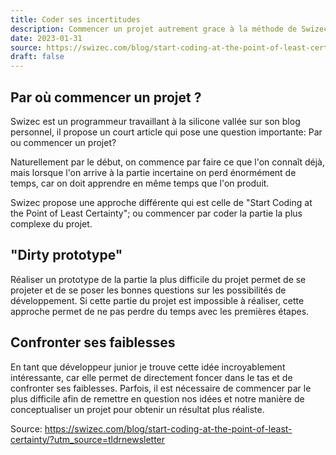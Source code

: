 ```yaml
---
title: Coder ses incertitudes 
description: Commencer un projet autrement grace à la méthode de Swizec.
date: 2023-01-31
source: https://swizec.com/blog/start-coding-at-the-point-of-least-certainty/?utm_source=tldrnewsletter
draft: false
---
```


## Par où commencer un projet ?
Swizec est un programmeur travaillant à la silicone vallée sur son blog personnel, il propose un court article qui pose une question importante: Par ou commencer un projet? 

Naturellement par le début, on commence par faire ce que l'on connaît déjà, mais lorsque l'on arrive à la partie incertaine on perd énormément de temps, car on doit apprendre en même temps que l'on produit.

Swizec propose une approche différente qui est celle de "Start Coding at the Point of Least Certainty"; ou commencer par coder la partie la plus complexe du projet.

## "Dirty prototype"
Réaliser un prototype de la partie la plus difficile du projet permet de se projeter et de se poser les bonnes questions sur les possibilités de développement. Si cette partie du projet est impossible à réaliser, cette approche permet de ne pas perdre du temps avec les premières étapes.

## Confronter ses faiblesses
En tant que développeur junior je trouve cette idée incroyablement intéressante, car elle permet de directement foncer dans le tas et de confronter ses faiblesses. Parfois, il est nécessaire de commencer par le plus difficile afin de remettre en question nos idées et notre manière de conceptualiser un projet pour obtenir un résultat plus réaliste.

Source: https://swizec.com/blog/start-coding-at-the-point-of-least-certainty/?utm_source=tldrnewsletter